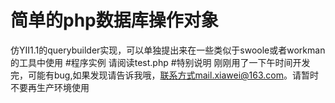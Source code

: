 # 简单的php数据库操作对象
  仿YII1.1的querybuilder实现，可以单独提出来在一些类似于swoole或者workman的工具中使用
#程序实例
  请阅读test.php
#特别说明
刚刚用了一下午时间开发完，可能有bug,如果发现请告诉我哦，联系方式mail.xiawei@163.com。请暂时不要再生产环境使用
